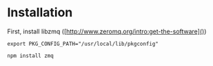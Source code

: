 # Installation

First, install libzmq ([http://www.zeromq.org/intro:get-the-software]())

```
export PKG_CONFIG_PATH="/usr/local/lib/pkgconfig"
```

```
npm install zmq
```
